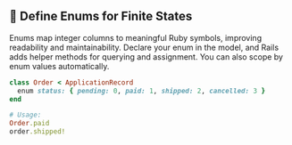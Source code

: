 ## 🔢 Define Enums for Finite States

Enums map integer columns to meaningful Ruby symbols, improving readability and maintainability. Declare your enum in the model, and Rails adds helper methods for querying and assignment. You can also scope by enum values automatically.

```ruby
class Order < ApplicationRecord
  enum status: { pending: 0, paid: 1, shipped: 2, cancelled: 3 }
end

# Usage:
Order.paid
order.shipped!
```